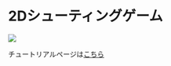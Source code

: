 # 2Dシューティングゲーム

![](https://github.com/unity3d-jp-tutorials/2d-shooting-game/wiki/images/Home/top_thumb_intro.jpg)


チュートリアルページは[こちら](https://github.com/unity3d-jp-tutorials/2d-shooting-game/wiki)
